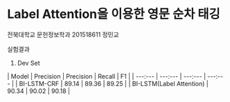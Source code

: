 # Label Attention을 이용한 영문 순차 태깅
 전북대학교 문헌정보학과 201518611 정민교

   실험결과
   
   1. Dev Set
   
   | Model | Precision | Precision | Recall | F1 |
   | ---:--- | ---:--- | ---:--- | ---:--- |
   | BI-LSTM-CRF | 89.14 | 89.36 | 89.25 |
   | BI-LSTM(Label Attention) | 90.34 | 90.02 | 90.18 |


